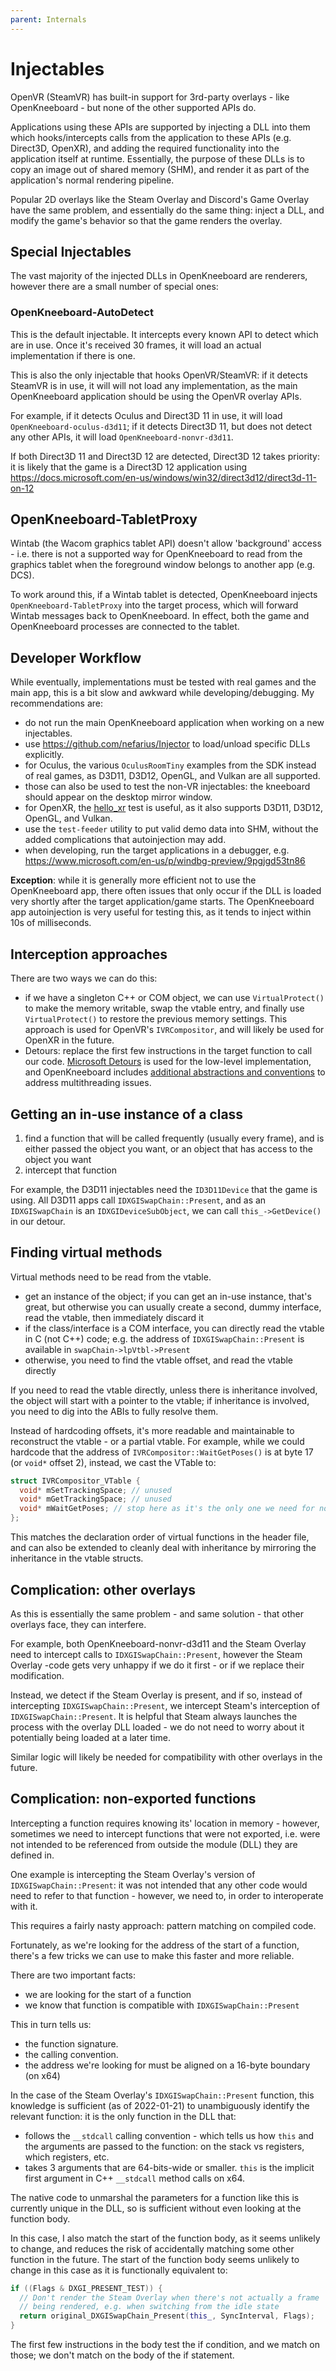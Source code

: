 ```yaml
---
parent: Internals
---
```


# Injectables

OpenVR (SteamVR) has built-in support for 3rd-party overlays - like
OpenKneeboard - but none of the other supported APIs do.

Applications using these APIs are supported by injecting a DLL into them which
hooks/intercepts calls from the application to these APIs (e.g. Direct3D,
OpenXR), and adding the required functionality into the application itself at
runtime. Essentially, the purpose of these DLLs is to copy an image out of
shared memory (SHM), and render it as part of the application's normal rendering
pipeline.

Popular 2D overlays like the Steam Overlay and Discord's Game Overlay have the
same problem, and essentially do the same thing: inject a DLL, and modify the
game's behavior so that the game renders the overlay.

## Special Injectables

The vast majority of the injected DLLs in OpenKneeboard are renderers, however
there are a small number of special ones:

### OpenKneeboard-AutoDetect

This is the default injectable. It intercepts every known API to detect which are in use. Once it's received 30 frames, it will load an actual implementation if there is one.

This is also the only injectable that hooks OpenVR/SteamVR: if it
detects SteamVR is in use, it will will not load any implementation, as the main OpenKneeboard application should be using the OpenVR overlay APIs.

For example, if it detects Oculus and Direct3D 11 in use, it will load `OpenKneeboard-oculus-d3d11`; if it detects Direct3D 11, but does not detect any other APIs, it will load `OpenKneeboard-nonvr-d3d11`.

If both Direct3D 11 and Direct3D 12 are detected, Direct3D 12 takes priority: it is likely that the game is a Direct3D 12 application using https://docs.microsoft.com/en-us/windows/win32/direct3d12/direct3d-11-on-12

## OpenKneeboard-TabletProxy

Wintab (the Wacom graphics tablet API) doesn't allow 'background' access - i.e.
there is not a supported way for OpenKneeboard to read from the graphics tablet
when the foreground window belongs to another app (e.g. DCS).

To work around this, if a Wintab tablet is detected, OpenKneeboard injects
`OpenKneeboard-TabletProxy` into the target process, which will forward Wintab
messages back to OpenKneeboard. In effect, both the game and OpenKneeboard
processes are connected to the tablet.

## Developer Workflow

While eventually, implementations must be tested with real games and the main
app, this is a bit slow and awkward while developing/debugging. My
recommendations are:

- do not run the main OpenKneeboard application when working on a new injectables.
- use https://github.com/nefarius/Injector to load/unload specific DLLs
  explicitly.
- for Oculus, the various `OculusRoomTiny` examples from the SDK instead of
  real games, as D3D11, D3D12, OpenGL, and Vulkan are all supported.
- those can also be used to test the non-VR injectables: the kneeboard should
  appear on the desktop mirror window.
- for OpenXR, the [hello_xr](https://github.com/KhronosGroup/OpenXR-SDK-Source/tree/master/src/tests/hello_xr)
  test is useful, as it also supports D3D11, D3D12, OpenGL, and Vulkan.
- use the `test-feeder` utility to put valid demo data into SHM, without the
  added complications that autoinjection may add.
- when developing, run the target applications in a debugger, e.g. https://www.microsoft.com/en-us/p/windbg-preview/9pgjgd53tn86

**Exception**: while it is generally more efficient not to use the
OpenKneeboard app, there often issues that only occur if the DLL is loaded
very shortly after the target application/game starts. The OpenKneeboard app
autoinjection is very useful for testing this, as it tends to inject within
10s of milliseconds.

## Interception approaches

There are two ways we can do this:
- if we have a singleton C++ or COM object, we can use `VirtualProtect()` to
  make the memory writable, swap the vtable entry, and finally use
  `VirtualProtect()` to restore the previous memory settings. This approach
  is used for OpenVR's `IVRCompositor`, and will likely be used for
  OpenXR in the future.
- Detours: replace the first few instructions in the target function to call
  our code. [Microsoft Detours](https://github.com/microsoft/Detours)
  is used for the low-level implementation, and OpenKneeboard includes
  [additional abstractions and conventions](detours-and-hooks.md) to address
  multithreading issues.

## Getting an in-use instance of a class

1. find a function that will be called frequently (usually every frame), and
   is either passed the object you want, or an object that has access to the
   object you want
2. intercept that function

For example, the D3D11 injectables need the `ID3D11Device` that the game
is using. All D3D11 apps call `IDXGISwapChain::Present`, and as an
`IDXGISwapChain` is an `IDXGIDeviceSubObject`, we can call `this_->GetDevice()`
in our detour.

## Finding virtual methods

Virtual methods need to be read from the vtable.

* get an instance of the object; if you can get an in-use instance, that's
  great, but otherwise you can usually create a second, dummy interface, read
  the vtable, then immediately discard it
* if the class/interface is a COM interface, you can directly read the vtable
  in C (not C++) code; e.g. the address of `IDXGISwapChain::Present` is
  available in `swapChain->lpVtbl->Present`
* otherwise, you need to find the vtable offset, and read the vtable directly

If you need to read the vtable directly, unless there is inheritance involved,
the object will start with a pointer to the vtable; if inheritance is involved,
you need to dig into the ABIs to fully resolve them.

Instead of hardcoding offsets, it's more readable and maintainable to
reconstruct the vtable - or a partial vtable. For example, while we could hardcode
that the address of `IVRCompositor::WaitGetPoses()` is at byte 17 (or `void*`
offset 2), instead, we cast the VTable to:

```C++
struct IVRCompositor_VTable {
  void* mSetTrackingSpace; // unused
  void* mGetTrackingSpace; // unused
  void* mWaitGetPoses; // stop here as it's the only one we need for now
};
```

This matches the declaration order of virtual functions in the header file,
and can also be extended to cleanly deal with inheritance by mirroring
the inheritance in the vtable structs.

## Complication: other overlays

As this is essentially the same problem - and same solution - that other
overlays face, they can interfere.

For example, both OpenKneeboard-nonvr-d3d11 and the Steam Overlay need to
intercept calls to `IDXGISwapChain::Present`, however the Steam Overlay -code
gets very unhappy if we do it first - or if we replace their modification.

Instead, we detect if the Steam Overlay is present, and if so, instead of
intercepting `IDXGISwapChain::Present`, we intercept Steam's interception of
`IDXGISwapChain::Present`. It is helpful that Steam always launches the process
with the overlay DLL loaded - we do not need to worry about it potentially
being loaded at a later time.

Similar logic will likely be needed for compatibility with other overlays in
the future.

## Complication: non-exported functions

Intercepting a function requires knowing its' location in memory - however,
sometimes we need to intercept functions that were not exported, i.e. were not
intended to be referenced from outside the module (DLL) they are defined in.

One example is intercepting the Steam Overlay's version of
`IDXGISwapChain::Present`: it was not intended that any other code would need
to refer to that function - however, we need to, in order to interoperate with
it.

This requires a fairly nasty approach: pattern matching on compiled code.

Fortunately, as we're looking for the address of the start of a function,
there's a few tricks we can use to make this faster and more reliable.

There are two important facts:

- we are looking for the start of a function
- we know that function is compatible with `IDXGISwapChain::Present`

This in turn tells us:

- the function signature.
- the calling convention.
- the address we're looking for must be aligned on a 16-byte boundary (on x64)

In the case of the Steam Overlay's `IDXGISwapChain::Present` function, this
knowledge is sufficient (as of 2022-01-21) to unambiguously identify the
relevant function: it is the only function in the DLL that:

- follows the `__stdcall` calling convention - which tells us how `this`
  and the arguments are passed to the function: on the stack vs registers,
  which registers, etc.
- takes 3 arguments that are 64-bits-wide or smaller. `this` is the implicit
  first argument in C++ `__stdcall` method calls on x64.

The native code to unmarshal the parameters for a function like this is currently
unique in the DLL, so is sufficient without even looking at the function body.

In this case, I also match the start of the function body, as it seems unlikely
to change, and reduces the risk of accidentally matching some other function
in the future. The start of the function body seems unlikely to change in this
case as it is functionally equivalent to:

```C++
if ((Flags & DXGI_PRESENT_TEST)) {
  // Don't render the Steam Overlay when there's not actually a frame
  // being rendered, e.g. when switching from the idle state
  return original_DXGISwapChain_Present(this_, SyncInterval, Flags);
}
```

The first few instructions in the body test the if condition, and we match
on those; we don't match on the body of the if statement.
